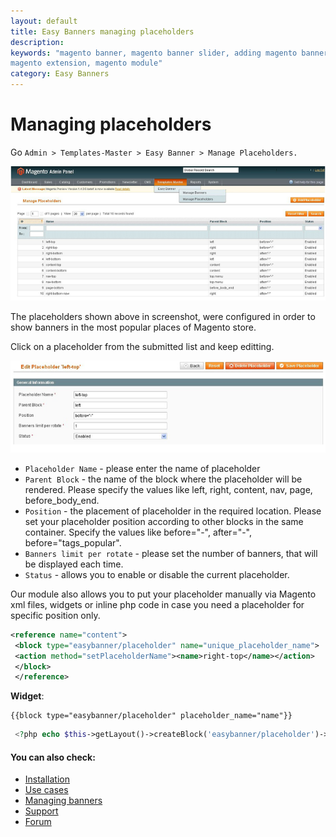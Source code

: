 ```yaml
---
layout: default
title: Easy Banners managing placeholders
description:
keywords: "magento banner, magento banner slider, adding magento banners,
magento extension, magento module"
category: Easy Banners
---
```


# Managing placeholders

Go `Admin > Templates-Master > Easy Banner > Manage Placeholders.`

![Easy Banners](/images/m1/extensions/easy-banners/manage-placeholders-grid.png)

The placeholders shown above in screenshot, were configured in order to show banners in the most popular places of Magento store.

Click on a placeholder from the submitted list and keep editting. 

![Easy Banners](/images/m1/extensions/easy-banners/edit-placeholder.png)

-   `Placeholder Name` - please enter the name of placeholder
-   `Parent Block` - the name of the block where the placeholder will be rendered. Please specify the values like left, right, content, nav, page, before_body_end.
-   `Position` - the placement of placeholder in the required location. Please set your placeholder position according to other blocks in the same container. Specify the values like before="-", after="-", before="tags_popular".
-   `Banners limit per rotate` - please set the number of banners, that will be displayed each time.
-   `Status` - allows you to enable or disable the current placeholder.

Our module also allows you to put your placeholder manually via Magento xml files, widgets or inline php code in case you need a placeholder for specific position only.

```Xml
<reference name="content">
 <block type="easybanner/placeholder" name="unique_placeholder_name">
 <action method="setPlaceholderName"><name>right-top</name></action>
 </block>
 </reference>
 ```

**Widget**:

```
{{block type="easybanner/placeholder" placeholder_name="name"}}
```

```php
 <?php echo $this->getLayout()->createBlock('easybanner/placeholder')->setPlaceholderName('name')->toHtml(); ?>
```

#### You can also check:

*   [Installation](../installation/)
*   [Use cases](../use-cases/)
*   [Managing banners](../managing-banners/)
*   [Support](https://swissuplabs.com/contacts/)
*   [Forum](https://swissuplabs.com/magento-forum/)